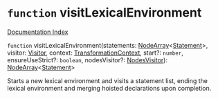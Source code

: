# `function` visitLexicalEnvironment

[Documentation Index](../README.md)

`function` visitLexicalEnvironment(statements: [NodeArray](../interface.NodeArray/README.md)\<[Statement](../interface.Statement/README.md)>, visitor: [Visitor](../type.Visitor/README.md), context: [TransformationContext](../interface.TransformationContext/README.md), start?: `number`, ensureUseStrict?: `boolean`, nodesVisitor?: [NodesVisitor](../interface.NodesVisitor/README.md)): [NodeArray](../interface.NodeArray/README.md)\<[Statement](../interface.Statement/README.md)>

Starts a new lexical environment and visits a statement list, ending the lexical environment
and merging hoisted declarations upon completion.

